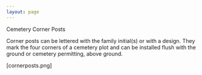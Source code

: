 ```yaml
---
layout: page
---
```

Cemetery Corner Posts

Corner posts can be lettered with the family initial(s) or with a
design. They mark the four corners of a cemetery plot and can be
installed flush with the ground or cemetery permitting, above ground.

[cornerposts.png]
